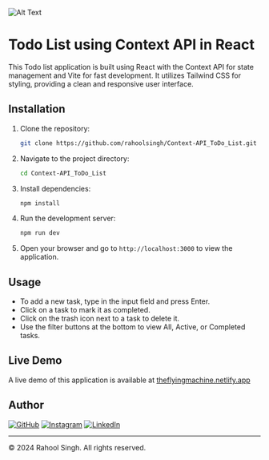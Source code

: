 ![Alt Text](https://c.tenor.com/fp4qkaHjuTIAAAAC/tenor.gif)

# Todo List using Context API in React

This Todo list application is built using React with the Context API for state management and Vite for fast development. It utilizes Tailwind CSS for styling, providing a clean and responsive user interface.


## Installation

1. Clone the repository:

    ```bash
    git clone https://github.com/rahoolsingh/Context-API_ToDo_List.git
    ```

2. Navigate to the project directory:

    ```bash
    cd Context-API_ToDo_List
    ```

3. Install dependencies:

    ```bash
    npm install
    ```

4. Run the development server:

    ```bash
    npm run dev
    ```

5. Open your browser and go to `http://localhost:3000` to view the application.

## Usage

- To add a new task, type in the input field and press Enter.
- Click on a task to mark it as completed.
- Click on the trash icon next to a task to delete it.
- Use the filter buttons at the bottom to view All, Active, or Completed tasks.

## Live Demo

A live demo of this application is available at [theflyingmachine.netlify.app](https://theflyingmachine.netlify.app)

## Author

  [![GitHub](https://img.shields.io/badge/GitHub-rahoolsingh-blue?style=flat-square&logo=github)](https://github.com/rahoolsingh)
  [![Instagram](https://img.shields.io/badge/Instagram-the__veer__rajpoot-red?style=flat-square&logo=instagram)](https://www.instagram.com/the_veer_rajpoot/)
  [![LinkedIn](https://img.shields.io/badge/LinkedIn-rahoolsingh-blue?style=flat-square&logo=linkedin)](https://www.linkedin.com/in/rahoolsingh/)


---
© 2024 Rahool Singh. All rights reserved.
